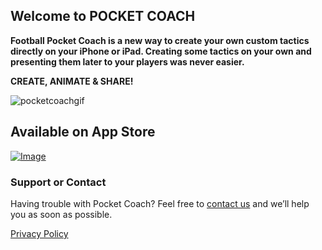 ## Welcome to POCKET COACH

**Football Pocket Coach is a new way to create your own custom tactics directly on your iPhone or iPad. Creating some tactics on your own and presenting them later to your players was never easier.**

**CREATE, ANIMATE & SHARE!**

![pocketcoachgif](https://github.com/svrzii/PocketCoach/blob/master/pocketcoachgif.gif)

## Available on App Store

[![Image](http://shrani.si/f/1o/7h/3ZBcFPRU/app-store-icon.jpg)](https://itunes.apple.com/us/app/pocket-coach-for-football/id1171741624?ls=1&mt=8) 

### Support or Contact

Having trouble with Pocket Coach? Feel free to [contact us](mailto:ms.pocket.coach@gmail.com) and we’ll help you as soon as possible.

[Privacy Policy](PocketCoach-PrivacyPolicy.pdf "PocketCoach-PrivacyPolicy.pdf")

